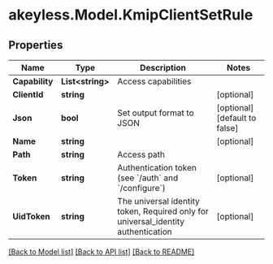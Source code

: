 # akeyless.Model.KmipClientSetRule

## Properties

Name | Type | Description | Notes
------------ | ------------- | ------------- | -------------
**Capability** | **List&lt;string&gt;** | Access capabilities | 
**ClientId** | **string** |  | [optional] 
**Json** | **bool** | Set output format to JSON | [optional] [default to false]
**Name** | **string** |  | [optional] 
**Path** | **string** | Access path | 
**Token** | **string** | Authentication token (see &#x60;/auth&#x60; and &#x60;/configure&#x60;) | [optional] 
**UidToken** | **string** | The universal identity token, Required only for universal_identity authentication | [optional] 

[[Back to Model list]](../README.md#documentation-for-models) [[Back to API list]](../README.md#documentation-for-api-endpoints) [[Back to README]](../README.md)

